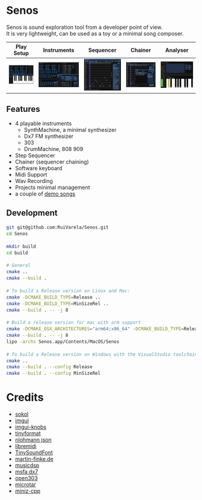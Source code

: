 # Senos
Senos is sound exploration tool from a developer point of view.   
It is very lightweight, can be used as a toy or a minimal song composer.

Play Setup | Instruments | Sequencer | Chainer   | Analyser  
:---------:|:-----------:|:---------:|:---------:|:---------:
![Play](https://raw.githubusercontent.com/RuiVarela/Senos/main/docs/00.png) | ![Instruments](https://raw.githubusercontent.com/RuiVarela/Senos/main/docs/01.png) | ![Sequencer](https://raw.githubusercontent.com/RuiVarela/Senos/main/docs/02.png) | ![Chainer](https://raw.githubusercontent.com/RuiVarela/Senos/main/docs/03.png) | ![Analyser](https://raw.githubusercontent.com/RuiVarela/Senos/main/docs/04.png)


## Features
- 4 playable instruments
  - SynthMachine, a minimal synthesizer
  - Dx7 FM synthesizer
  - 303
  - DrumMachine, 808 909
- Step Sequencer
- Chainer (sequencer chaining)
- Software keyboard 
- Midi Support
- Wav Recording
- Projects minimal management
- a couple of [demo songs](https://github.com/RuiVarela/Senos/tree/main/songs)

## Development
```bash
git git@github.com:RuiVarela/Senos.git
cd Senos

mkdir build
cd build

# General
cmake ..
cmake --build .

# To build a Release version on Linux and Mac:
cmake -DCMAKE_BUILD_TYPE=Release ..
cmake -DCMAKE_BUILD_TYPE=MinSizeRel ..
cmake --build . -- -j 8

# Build a release version for mac with arm support
cmake -DCMAKE_OSX_ARCHITECTURES="arm64;x86_64" -DCMAKE_BUILD_TYPE=Release .. 
cmake --build . -- -j 8
lipo -archs Senos.app/Contents/MacOS/Senos

# To build a Release version on Windows with the VisualStudio toolchain:
cmake ..
cmake --build . --config Release
cmake --build . --config MinSizeRel
```

# Credits
- [sokol](https://github.com/floooh/sokol)
- [imgui](https://github.com/ocornut/imgui)
- [imgui-knobs](https://github.com/altschuler/imgui-knobs)
- [tinyformat](https://github.com/c42f/tinyformat)
- [nlohmann json](https://github.com/nlohmann/json)
- [libremidi](https://github.com/jcelerier/libremidi)
- [TinySoundFont](https://github.com/schellingb/TinySoundFont)
- [martin-finke.de](http://martin-finke.de/)
- [musicdsp](https://www.musicdsp.org/)
- [msfa dx7](https://github.com/google/music-synthesizer-for-android)
- [open303](https://github.com/maddanio/open303)
- [microtar](https://github.com/rxi/microtar)
- [miniz-cpp](https://github.com/tfussell/miniz-cpp)
